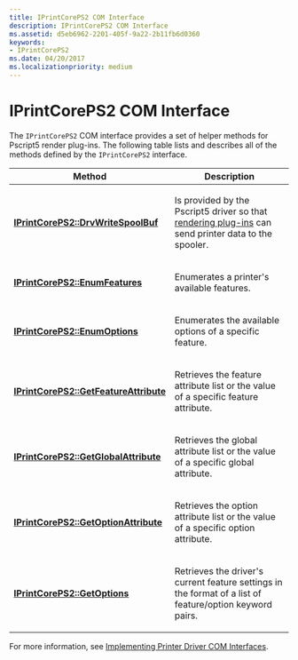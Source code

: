 ```yaml
---
title: IPrintCorePS2 COM Interface
description: IPrintCorePS2 COM Interface
ms.assetid: d5eb6962-2201-405f-9a22-2b11fb6d0360
keywords:
- IPrintCorePS2
ms.date: 04/20/2017
ms.localizationpriority: medium
---
```


# IPrintCorePS2 COM Interface





The `IPrintCorePS2` COM interface provides a set of helper methods for Pscript5 render plug-ins. The following table lists and describes all of the methods defined by the `IPrintCorePS2` interface.

<table>
<colgroup>
<col width="50%" />
<col width="50%" />
</colgroup>
<thead>
<tr class="header">
<th>Method</th>
<th>Description</th>
</tr>
</thead>
<tbody>
<tr class="odd">
<td><p><a href="https://docs.microsoft.com/windows-hardware/drivers/ddi/prcomoem/nf-prcomoem-iprintcoreps2-drvwritespoolbuf" data-raw-source="[&lt;strong&gt;IPrintCorePS2::DrvWriteSpoolBuf&lt;/strong&gt;](/windows-hardware/drivers/ddi/prcomoem/nf-prcomoem-iprintcoreps2-drvwritespoolbuf)"><strong>IPrintCorePS2::DrvWriteSpoolBuf</strong></a></p></td>
<td><p>Is provided by the Pscript5 driver so that <a href="rendering-plug-ins.md" data-raw-source="[rendering plug-ins](rendering-plug-ins.md)">rendering plug-ins</a> can send printer data to the spooler.</p></td>
</tr>
<tr class="even">
<td><p><a href="https://docs.microsoft.com/windows-hardware/drivers/ddi/prcomoem/nf-prcomoem-iprintcoreps2-enumfeatures" data-raw-source="[&lt;strong&gt;IPrintCorePS2::EnumFeatures&lt;/strong&gt;](/windows-hardware/drivers/ddi/prcomoem/nf-prcomoem-iprintcoreps2-enumfeatures)"><strong>IPrintCorePS2::EnumFeatures</strong></a></p></td>
<td><p>Enumerates a printer's available features.</p></td>
</tr>
<tr class="odd">
<td><p><a href="https://docs.microsoft.com/windows-hardware/drivers/ddi/prcomoem/nf-prcomoem-iprintcoreps2-enumoptions" data-raw-source="[&lt;strong&gt;IPrintCorePS2::EnumOptions&lt;/strong&gt;](/windows-hardware/drivers/ddi/prcomoem/nf-prcomoem-iprintcoreps2-enumoptions)"><strong>IPrintCorePS2::EnumOptions</strong></a></p></td>
<td><p>Enumerates the available options of a specific feature.</p></td>
</tr>
<tr class="even">
<td><p><a href="https://docs.microsoft.com/windows-hardware/drivers/ddi/prcomoem/nf-prcomoem-iprintcoreps2-getfeatureattribute" data-raw-source="[&lt;strong&gt;IPrintCorePS2::GetFeatureAttribute&lt;/strong&gt;](/windows-hardware/drivers/ddi/prcomoem/nf-prcomoem-iprintcoreps2-getfeatureattribute)"><strong>IPrintCorePS2::GetFeatureAttribute</strong></a></p></td>
<td><p>Retrieves the feature attribute list or the value of a specific feature attribute.</p></td>
</tr>
<tr class="odd">
<td><p><a href="https://docs.microsoft.com/windows-hardware/drivers/ddi/prcomoem/nf-prcomoem-iprintcoreps2-getglobalattribute" data-raw-source="[&lt;strong&gt;IPrintCorePS2::GetGlobalAttribute&lt;/strong&gt;](/windows-hardware/drivers/ddi/prcomoem/nf-prcomoem-iprintcoreps2-getglobalattribute)"><strong>IPrintCorePS2::GetGlobalAttribute</strong></a></p></td>
<td><p>Retrieves the global attribute list or the value of a specific global attribute.</p></td>
</tr>
<tr class="even">
<td><p><a href="https://docs.microsoft.com/windows-hardware/drivers/ddi/prcomoem/nf-prcomoem-iprintcoreps2-getoptionattribute" data-raw-source="[&lt;strong&gt;IPrintCorePS2::GetOptionAttribute&lt;/strong&gt;](/windows-hardware/drivers/ddi/prcomoem/nf-prcomoem-iprintcoreps2-getoptionattribute)"><strong>IPrintCorePS2::GetOptionAttribute</strong></a></p></td>
<td><p>Retrieves the option attribute list or the value of a specific option attribute.</p></td>
</tr>
<tr class="odd">
<td><p><a href="https://docs.microsoft.com/windows-hardware/drivers/ddi/prcomoem/nf-prcomoem-iprintcoreps2-getoptions" data-raw-source="[&lt;strong&gt;IPrintCorePS2::GetOptions&lt;/strong&gt;](/windows-hardware/drivers/ddi/prcomoem/nf-prcomoem-iprintcoreps2-getoptions)"><strong>IPrintCorePS2::GetOptions</strong></a></p></td>
<td><p>Retrieves the driver's current feature settings in the format of a list of feature/option keyword pairs.</p></td>
</tr>
</tbody>
</table>

 

For more information, see [Implementing Printer Driver COM Interfaces](implementing-printer-driver-com-interfaces.md).

 

